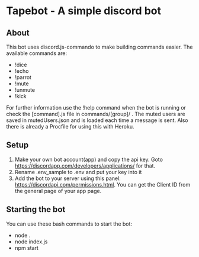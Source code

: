 Tapebot - A simple discord bot
==============================

About
-----
This bot uses discord.js-commando to make building commands easier. The available commands are:
- !dice
- !echo
- !parrot
- !mute
- !unmute
- !kick

For further information use the !help command when the bot is running or check the [command].js file in commands/[group]/ .
The muted users are saved in mutedUsers.json and is loaded each time a message is sent.
Also there is already a Procfile for using this with Heroku.

Setup
-----
1. Make your own bot account(app) and copy the api key. Goto <https://discordapp.com/developers/applications/> for that.
2. Rename .env_sample to .env and put your key into it
3. Add the bot to your server using this panel: <https://discordapi.com/permissions.html>. You can get the Client ID from the general page of your app page.

Starting the bot
----------------
You can use these bash commands to start the bot:
- node .
- node index.js
- npm start
